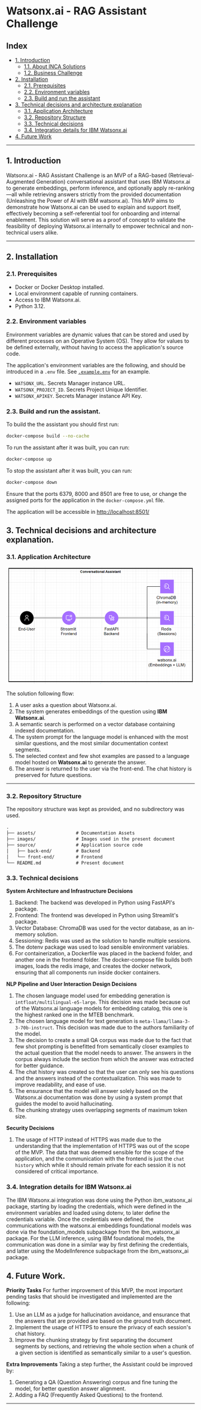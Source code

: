 # Watsonx.ai - RAG Assistant Challenge


## Index


- [1. Introduction](#1-introduction)
  - [1.1. About INCA Solutions](#11-about-inca-solutions)
  - [1.2. Business Challenge](#12-business-challenge)
- [2. Installation](#2-installation)
  - [2.1. Prerequisites](#21-prerequisites)
  - [2.2. Environment variables](#22-environment-variables)
  - [2.3. Build and run the assistant](#23-build-and-run-the-assistant)
- [3. Technical decisions and architecture explanation](#3-technical-decisions-and-architecture-explanation)
  - [3.1. Application Architecture](#31-application-architecture)
  - [3.2. Repository Structure](#32-repository-structure)
  - [3.3. Technical decisions](#33-technical-decisions)
  - [3.4. Integration details for IBM Watsonx.ai](#34-integration-details-for-ibm-watsonxai)
- [4. Future Work](#4-future-work)


---


## 1. Introduction


Watsonx.ai - RAG Assistant Challenge is an MVP of a RAG-based (Retrieval-Augmented Generation) conversational assistant that uses IBM Watsonx.ai to generate embeddings, perform inference, and optionally apply re-ranking—all while retrieving answers strictly from the provided documentation (Unleashing the Power of AI with IBM watsonx.ai).
This MVP aims to demonstrate how Watsonx.ai can be used to explain and support itself, effectively becoming a self-referential tool for onboarding and internal enablement. This solution will serve as a proof of concept to validate the feasibility of deploying Watsonx.ai internally to empower technical and non-technical users alike.


---




## 2. Installation


### 2.1. Prerequisites


- Docker or Docker Desktop installed.
- Local environment capable of running containers.
- Access to IBM Watsonx.ai.
- Python 3.12.


### 2.2. Environment variables


Environment variables are dynamic values that can be stored and used by different processes on an Operative System (OS). They allow for values to be defined externally, without having to access the application's source code.


The application's environment variables are the following, and should be introduced in a `.env` file. See [`.example.env`](/source/back-end/.example.env) for an example.


- `WATSONX_URL`. Secrets Manager instance URL.
- `WATSONX_PROJECT_ID`. Secrets Project Unique Identifier.
- `WATSONX_APIKEY`. Secrets Manager instance API Key.


### 2.3. Build and run the assistant.


To build the the assistant you should first run:
  ```bash
  docker-compose build --no-cache
  ```
To run the assistant after it was built, you can run:
  ```bash
  docker-compose up
  ```
To stop the assistant after it was built, you can run:
  ```bash
  docker-compose down
  ```


Ensure that the ports 6379, 8000 and 8501 are free to use, or change the assigned ports for the application in the `docker-compose.yml` file.


The application will be accessible in [http://localhost:8501/](http://localhost:8501/)


## 3. Technical decisions and architecture explanation.


### 3.1. Application Architecture


![architecture](./images/finished_architecture_local.png)


The solution following flow:


1. A user asks a question about Watsonx.ai.
2. The system generates embeddings of the question using **IBM Watsonx.ai**.
3. A semantic search is performed on a vector database containing indexed documentation.
4. The system prompt for the language model is enhanced with the most similar questions, and the most similar documentation context segments.  
5. The selected context and few shot examples are passed to a language model hosted on **Watsonx.ai** to generate the answer.
6. The answer is returned to the user via the front-end. The chat history is preserved for future questions.


---


### 3.2. Repository Structure


The repository structure was kept as provided, and no subdirectory was used.
```
.
├── assets/               # Documentation Assets
├── images/               # Images used in the present document
├── source/               # Application source code
│   ├── back-end/         # Backend
│   └── front-end/        # Frontend
└── README.md             # Present document
```


### 3.3. Technical decisions


**System Architecture and Infrastructure Decisions**


1. Backend: The backend was developed in Python using FastAPI's package.
2. Frontend: The frontend was developed in Python using Streamlit's package.
3. Vector Database: ChromaDB was used for the vector database, as an in-memory solution.
4. Sessioning: Redis was used as the solution to handle multiple sessions.
5. The dotenv package was used to load sensible environment variables.
6. For containerization, a Dockerfile was placed in the backend folder, and another one in the frontend folder. The docker-compose file builds both images, loads the redis image, and creates the docker network, ensuring that all components run inside docker containers.


**NLP Pipeline and User Interaction Design Decisions**


1. The chosen language model used for embedding generation is `intfloat/multilingual-e5-large`. This decision was made because out of the Watsonx.ai language models for embedding catalog, this one is the highest ranked one in the MTEB benchmark.
2. The chosen language model for text generation is `meta-llama/llama-3-3-70b-instruct`. This decision was made due to the authors familiarity of the model.
3. The decision to create a small QA corpus was made due to the fact that few shot prompting is benefitted from semantically closer examples to the actual question that the model needs to answer. The answers in the corpus always include the section from which the answer was extracted for better guidance.
4. The chat history was created so that the user can only see his questions and the answers instead of the contextualization. This was made to improve readability, and ease of use.
5. The ensurance that the model will answer solely based on the Watsonx.ai documentation was done by using a system prompt that guides the model to avoid hallucinating.
6. The chunking strategy uses overlapping segments of maximum token size.




**Security Decisions**
1. The usage of HTTP instead of HTTPS was made due to the understanding that the implementation of HTTPS was out of the scope of the MVP. The data that was deemed sensible for the scope of the application, and the communication with the frontend is just the `chat history` which while it should remain private for each session it is not considered of critical importance.




### 3.4. Integration details for IBM Watsonx.ai


The IBM Watsonx.ai integration was done using the Python ibm_watsonx_ai package, starting by loading the credentials, which were defined in the environment variables and loaded using dotenv, to later define the credentials variable. Once the credentials were defined, the communications with the watsonx.ai embeddings foundational models was done via the foundation_models subpackage from the ibm_watsonx_ai package.
For the LLM inference, using IBM foundational models, the communication was done in a similar way by first defining the credentials, and latter using the ModelInference subpackage from the ibm_watsonx_ai package.


## 4. Future Work.


**Priority Tasks**
For further improvement of this MVP, the most important pending tasks that should be investigated and implemented are the following:
1. Use an LLM as a judge for hallucination avoidance, and ensurance that the answers that are provided are based on the ground truth document.
2. Implement the usage of HTTPS to ensure the privacy of each session's chat history.
3. Improve the chunking strategy by first separating the document segments by sections, and retrieving the whole section when a chunk of a given section is identified as semantically similar to a user's question.


**Extra Improvements**
Taking a step further, the Assistant could be improved by:
1. Generating a QA (Question Answering) corpus and fine tuning the model, for better question answer alignment.
2. Adding a FAQ (Frequently Asked Questions) to the frontend.


---
